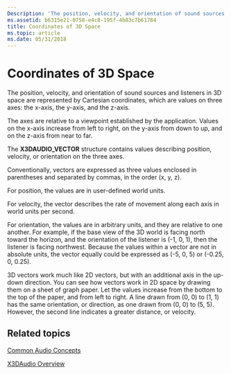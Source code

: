 ```yaml
---
Description: 'The position, velocity, and orientation of sound sources and listeners in 3D space are represented by Cartesian coordinates, which are values on three axes: the x-axis, the y-axis, and the z-axis.'
ms.assetid: b6315e21-0758-e4c8-195f-4b83c7b61784
title: Coordinates of 3D Space
ms.topic: article
ms.date: 05/31/2018
---
```


# Coordinates of 3D Space

The position, velocity, and orientation of sound sources and listeners in 3D space are represented by Cartesian coordinates, which are values on three axes: the x-axis, the y-axis, and the z-axis.

The axes are relative to a viewpoint established by the application. Values on the x-axis increase from left to right, on the y-axis from down to up, and on the z-axis from near to far.

The **X3DAUDIO\_VECTOR** structure contains values describing position, velocity, or orientation on the three axes.

Conventionally, vectors are expressed as three values enclosed in parentheses and separated by commas, in the order (x, y, z).

For position, the values are in user-defined world units.

For velocity, the vector describes the rate of movement along each axis in world units per second.

For orientation, the values are in arbitrary units, and they are relative to one another. For example, if the base view of the 3D world is facing north toward the horizon, and the orientation of the listener is (-1, 0, 1), then the listener is facing northwest. Because the values within a vector are not in absolute units, the vector equally could be expressed as (-5, 0, 5) or (-0.25, 0, 0.25).

3D vectors work much like 2D vectors, but with an additional axis in the up-down direction. You can see how vectors work in 2D space by drawing them on a sheet of graph paper. Let the values increase from the bottom to the top of the paper, and from left to right. A line drawn from (0, 0) to (1, 1) has the same orientation, or direction, as one drawn from (0, 0) to (5, 5). However, the second line indicates a greater distance, or velocity.

## Related topics

<dl> <dt>

[Common Audio Concepts](common-audio-concepts.md)
</dt> <dt>

[X3DAudio Overview](x3daudio-overview.md)
</dt> </dl>

 

 



